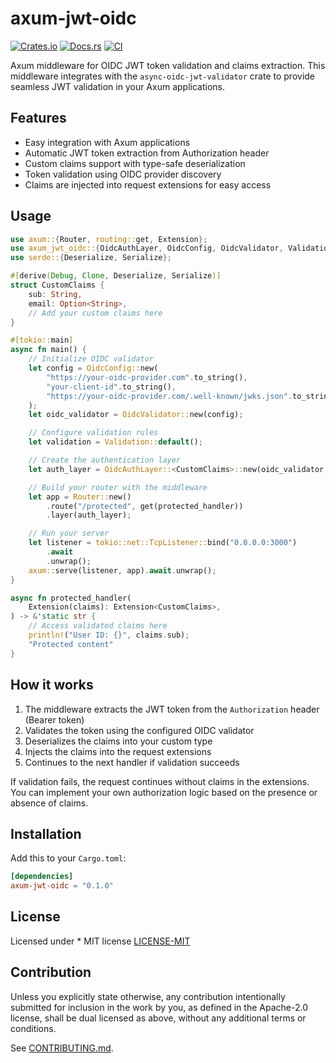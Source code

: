 # axum-jwt-oidc

[![Crates.io](https://img.shields.io/crates/v/axum-jwt-oidc.svg)](https://crates.io/crates/axum-jwt-oidc)
[![Docs.rs](https://docs.rs/axum-jwt-oidc/badge.svg)](https://docs.rs/axum-jwt-oidc)
[![CI](https://github.com/soya-miyoshi/axum-jwt-oidc/workflows/CI/badge.svg)](https://github.com/soya-miyoshi/axum-jwt-oidc/actions)

Axum middleware for OIDC JWT token validation and claims extraction. This middleware integrates with the `async-oidc-jwt-validator` crate to provide seamless JWT validation in your Axum applications.

## Features

- Easy integration with Axum applications
- Automatic JWT token extraction from Authorization header
- Custom claims support with type-safe deserialization
- Token validation using OIDC provider discovery
- Claims are injected into request extensions for easy access

## Usage

```rust
use axum::{Router, routing::get, Extension};
use axum_jwt_oidc::{OidcAuthLayer, OidcConfig, OidcValidator, Validation};
use serde::{Deserialize, Serialize};

#[derive(Debug, Clone, Deserialize, Serialize)]
struct CustomClaims {
    sub: String,
    email: Option<String>,
    // Add your custom claims here
}

#[tokio::main]
async fn main() {
    // Initialize OIDC validator
    let config = OidcConfig::new(
        "https://your-oidc-provider.com".to_string(),
        "your-client-id".to_string(),
        "https://your-oidc-provider.com/.well-known/jwks.json".to_string(),
    );
    let oidc_validator = OidcValidator::new(config);

    // Configure validation rules
    let validation = Validation::default();

    // Create the authentication layer
    let auth_layer = OidcAuthLayer::<CustomClaims>::new(oidc_validator, validation);

    // Build your router with the middleware
    let app = Router::new()
        .route("/protected", get(protected_handler))
        .layer(auth_layer);

    // Run your server
    let listener = tokio::net::TcpListener::bind("0.0.0.0:3000")
        .await
        .unwrap();
    axum::serve(listener, app).await.unwrap();
}

async fn protected_handler(
    Extension(claims): Extension<CustomClaims>,
) -> &'static str {
    // Access validated claims here
    println!("User ID: {}", claims.sub);
    "Protected content"
}
```

## How it works

1. The middleware extracts the JWT token from the `Authorization` header (Bearer token)
2. Validates the token using the configured OIDC validator
3. Deserializes the claims into your custom type
4. Injects the claims into the request extensions
5. Continues to the next handler if validation succeeds

If validation fails, the request continues without claims in the extensions. You can implement your own authorization logic based on the presence or absence of claims.

## Installation

Add this to your `Cargo.toml`:

```toml
[dependencies]
axum-jwt-oidc = "0.1.0"
```

## License

Licensed under * MIT license [LICENSE-MIT](LICENSE-MIT) 

## Contribution

Unless you explicitly state otherwise, any contribution intentionally submitted
for inclusion in the work by you, as defined in the Apache-2.0 license, shall be
dual licensed as above, without any additional terms or conditions.

See [CONTRIBUTING.md](CONTRIBUTING.md).
